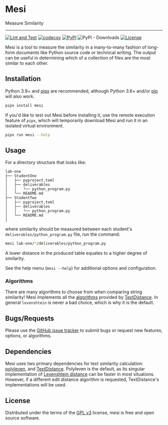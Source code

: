 # Mesi

Measure Similarity

---

[![Lint and Test](https://github.com/GatorEducator/mesi/actions/workflows/main.yml/badge.svg?branch=main)](https://github.com/GatorEducator/mesi/actions/workflows/main.yml)
[![codecov](https://codecov.io/gh/GatorEducator/mesi/branch/main/graph/badge.svg?token=RdzwvXDrxp)](https://codecov.io/gh/GatorEducator/mesi)
[![PyPI](https://img.shields.io/pypi/v/mesi)](https://pypi.org/project/mesi)
![PyPI - Downloads](https://img.shields.io/pypi/dm/mesi)
[![License](https://img.shields.io/github/license/GatorEducator/mesi.svg)](https://github.com/GatorEducator/mesi/blob/master/LICENSE)

Mesi is a tool to measure the similarity in a many-to-many fashion of long-form
documents like Python source code or technical writing. The output can be useful
in determining which of a collection of files are the most similar to each
other.

## Installation

Python 3.9+ and [pipx](https://pypa.github.io/pipx/) are recommended, although
Python 3.6+ and/or [pip](https://pip.pypa.io/en/stable/) will also work.

```bash
pipx install mesi
```

If you'd like to test out Mesi before installing it, use the remote execution
feature of `pipx`, which will temporarily download Mesi and run it in an
isolated virtual environment.

```bash
pipx run mesi --help
```

## Usage

For a directory structure that looks like:

```text
lab-one
├── StudentOne
│   ├── pyproject.toml
│   ├── deliverables
│   │   └── python_program.py
│   └── README.md
├── StudentTwo
│   ├── pyproject.toml
│   ├── deliverables
│   │   └── python_program.py
│   └── README.md
│
```

where similarity should be measured between each student's
`deliverables/python_program.py` file, run the command:

```bash
mesi lab-one/*/deliverables/python_program.py
```

A lower distance in the produced table equates to a higher degree of similarity.

See the help menu (`mesi --help`) for additional options and configuration.

### Algorithms

There are many algorithms to choose from when comparing string similarity! Mesi
implements all the
[algorithms](https://github.com/life4/textdistance#algorithms) provided by
[TextDistance](https://github.com/life4/textdistance). In general `levenshtein`
is never a bad choice, which is why it is the default.

## Bugs/Requests

Please use the [GitHub issue
tracker](https://github.com/GatorEducator/mesi/issues) to submit bugs or request
new features, options, or algorithms.

## Dependencies

Mesi uses two primary dependencies for text similarity calculation:
[polyleven](https://github.com/fujimotos/polyleven), and
[TextDistance](https://github.com/life4/textdistance). Polyleven is the default,
as its singular implementation of [Levenshtein
distance](https://en.wikipedia.org/wiki/Levenshtein_distance) can be faster in
most situations. However, if a different edit distance algorithm is requested,
TextDistance's implementations will be used.

## License

Distributed under the terms of the [GPL v3](LICENSE) license, mesi is free and
open source software.
